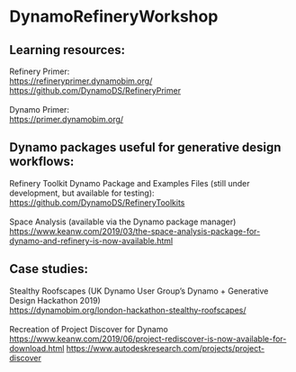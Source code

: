 # DynamoRefineryWorkshop


## Learning resources:
Refinery Primer:<br/>
https://refineryprimer.dynamobim.org/<br/>
https://github.com/DynamoDS/RefineryPrimer<br/>
<br/>
Dynamo Primer:<br/>
https://primer.dynamobim.org/<br/>

## Dynamo packages useful for generative design workflows:
Refinery Toolkit Dynamo Package and Examples Files (still under development, but available
for testing):<br/>
https://github.com/DynamoDS/RefineryToolkits<br/>
<br/>
Space Analysis (available via the Dynamo package manager)<br/>
https://www.keanw.com/2019/03/the-space-analysis-package-for-dynamo-and-refinery-is-now-available.html
<br/>
## Case studies:<br/>
Stealthy Roofscapes (UK Dynamo User Group’s Dynamo + Generative Design Hackathon 2019)<br/>
https://dynamobim.org/london-hackathon-stealthy-roofscapes/<br/>
<br/>
Recreation of Project Discover for Dynamo 
https://www.keanw.com/2019/06/project-rediscover-is-now-available-for-download.html
https://www.autodeskresearch.com/projects/project-discover
